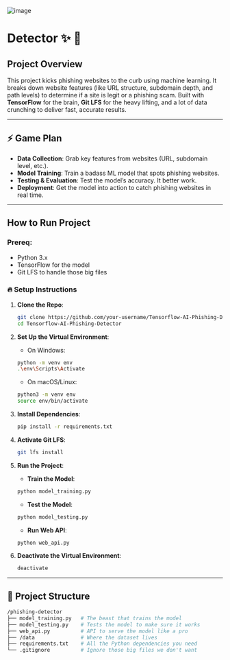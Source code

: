 ![image](https://github.com/user-attachments/assets/29150c7c-04a8-43ff-9f1a-e0f6753480f2)

# Detector ✨ 🚀

## Project Overview  
This project kicks phishing websites to the curb using machine learning. It breaks down website features (like URL structure, subdomain depth, and path levels) to determine if a site is legit or a phishing scam. Built with **TensorFlow** for the brain, **Git LFS** for the heavy lifting, and a lot of data crunching to deliver fast, accurate results.

---

## ⚡ Game Plan

- **Data Collection**: Grab key features from websites (URL, subdomain level, etc.).
- **Model Training**: Train a badass ML model that spots phishing websites.
- **Testing & Evaluation**: Test the model’s accuracy. It better work.
- **Deployment**: Get the model into action to catch phishing websites in real time.

---

## How to Run Project

### Prereq:
- Python 3.x
- TensorFlow for the model
- Git LFS to handle those big files

### 🔥 Setup Instructions

1. **Clone the Repo**:
    ```bash
    git clone https://github.com/your-username/Tensorflow-AI-Phishing-Detector.git
    cd Tensorflow-AI-Phishing-Detector
    ```

2. **Set Up the Virtual Environment**:

    - On Windows:
    ```bash
    python -m venv env
    .\env\Scripts\Activate
    ```

    - On macOS/Linux:
    ```bash
    python3 -m venv env
    source env/bin/activate
    ```

3. **Install Dependencies**:
    ```bash
    pip install -r requirements.txt
    ```

4. **Activate Git LFS**:
    ```bash
    git lfs install
    ```

5. **Run the Project**:

    - **Train the Model**:
    ```bash
    python model_training.py
    ```

    - **Test the Model**:
    ```bash
    python model_testing.py
    ```

    - **Run Web API**:
    ```bash
    python web_api.py
    ```

6. **Deactivate the Virtual Environment**:
    ```bash
    deactivate
    ```

---

## 📁 Project Structure

```bash
/phishing-detector
├── model_training.py   # The beast that trains the model
├── model_testing.py    # Tests the model to make sure it works
├── web_api.py          # API to serve the model like a pro
├── /data               # Where the dataset lives
├── requirements.txt    # All the Python dependencies you need
└── .gitignore          # Ignore those big files we don't want



